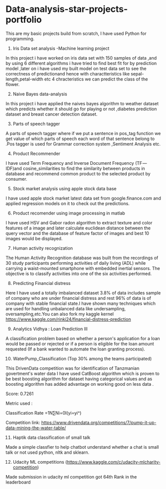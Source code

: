 # Data-analysis-star-projects-portfolio
This are my basic projects build from scratch, I have used Python for programming.

1) Iris Data set analysis -Machine learning project

 In this project i have worked on iris data set with 150 samples of data ,and by using 6 different algorithms i have tried to find best fit for by prediction model ,later on i have used my built model on test data set to see the correctness of predictionand hence with charactteristics like sepal-length,petal-width etc 4 chracteristics we can predict the class of the flower.
 
2) Naive Bayes data-analysis

In this project i have applied the naives bayes algorithm to weather dataset which predicts whether it should go for playing or not ,diabetes prediction dataset and breast cancer detection dataset.

3) Parts of speech tagger

A parts of speech tagger where if we put a sentence in pos_tag function we get value of which parts of speech each word of that sentence belong to .Pos tagger is used for Grammar correction system ,Sentiment Analysis etc.

4) Product Recommender

I have used Term Frequency and Inverse Document Frequency (TF — IDF)and cosine_similarities to find the similarity between products in database and recommend common product to the selected product by consumer.

5) Stock market analysis using apple stock data  base

I have used apple stock market latest data set from google.finance.com and applied regression models on it to check out the predictions.

6) Product recomender using image processing in matlab

I have used HSV and Gabor radon algorithm to extract texture and color features of a image and later calculate euclidean distance between the query vector and the database of feature factor of images and best 10 images would be displayed.

7) Human activity recognization 

The Human Activity Recognition database was built from the recordings of 30 study participants performing activities of daily living (ADL) while carrying a waist-mounted smartphone with embedded inertial sensors. The objective is to classify activities into one of the six activities performed.

8) Predicting Financial distress

Here I  have used a totally imbalanced dataset 3.8% of data includes sample of company who are under financial distress and rest 96% of data is of company with stable financial state.I have shown many techniques which are used for handling unbalanced data like undersampling, oversampling,etc.You can also fork my kaggle kernel https://www.kaggle.com/rinki24/financial-distress-prediction

9) Analytics Vidhya : Loan Prediction III

A classification problem based on whether a person's application for a loan would be passed or rejected or if a person is eligible for the loan amount requested (If a bank wanted to automate the loan granting process).

10) WaterPump_Classification (Top 30% among the teams participated)

This DrivenData competition was for identification of Tanzmanian govertment's water data 
I have used CatBoost algorithm which is proven to be best boosting algorithm for dataset having categorical values and as boosting algorithm has added advantage on working good on less data .

Score: 0.7261

Metric used :

Classification Rate =1N∑Ni=0I(yi=yi^)

Competition link: https://www.drivendata.org/competitions/7/pump-it-up-data-mining-the-water-table/

11) Haptik data classification of small talk

Made a simple classfier to help chatbot understand whether a chat is small talk or not used python, nltk and sklearn.

12) Udacity ML competitions (https://www.kaggle.com/c/udacity-mlcharity-competition)

Made submission in udacity ml competition got 64th Rank in the leaderboard 

